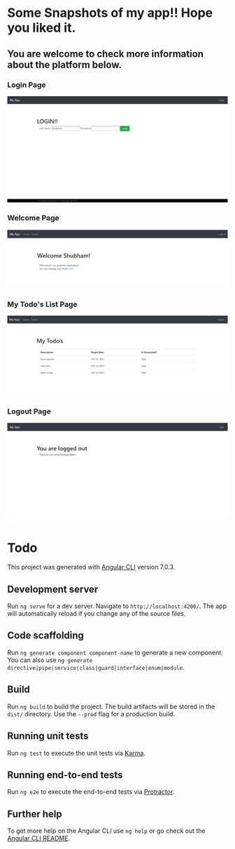 
# Some Snapshots of my app!! Hope you liked it. 

## You are welcome to check more information about the platform below.

### Login Page

![myimage-alt-tag](https://github.com/shubhamsgh2/my-todo-app-with-angular-and-spring-boot/blob/main/src/assets/Login.JPG)

### Welcome Page

![myimage-alt-tag](https://github.com/shubhamsgh2/my-todo-app-with-angular-and-spring-boot/blob/main/src/assets/welcome.JPG)

### My Todo's List Page

![myimage-alt-tag](https://github.com/shubhamsgh2/my-todo-app-with-angular-and-spring-boot/blob/main/src/assets/MyTodo.JPG)

### Logout Page

![myimage-alt-tag](https://github.com/shubhamsgh2/my-todo-app-with-angular-and-spring-boot/blob/main/src/assets/logout.JPG)


# Todo

This project was generated with [Angular CLI](https://github.com/angular/angular-cli) version 7.0.3.

## Development server

Run `ng serve` for a dev server. Navigate to `http://localhost:4200/`. The app will automatically reload if you change any of the source files.

## Code scaffolding

Run `ng generate component component-name` to generate a new component. You can also use `ng generate directive|pipe|service|class|guard|interface|enum|module`.

## Build

Run `ng build` to build the project. The build artifacts will be stored in the `dist/` directory. Use the `--prod` flag for a production build.

## Running unit tests

Run `ng test` to execute the unit tests via [Karma](https://karma-runner.github.io).

## Running end-to-end tests

Run `ng e2e` to execute the end-to-end tests via [Protractor](http://www.protractortest.org/).

## Further help

To get more help on the Angular CLI use `ng help` or go check out the [Angular CLI README](https://github.com/angular/angular-cli/blob/master/README.md).
